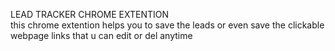 LEAD TRACKER CHROME EXTENTION
<br>
this chrome extention helps you to save the leads or even save the clickable webpage links that u can edit or del anytime
